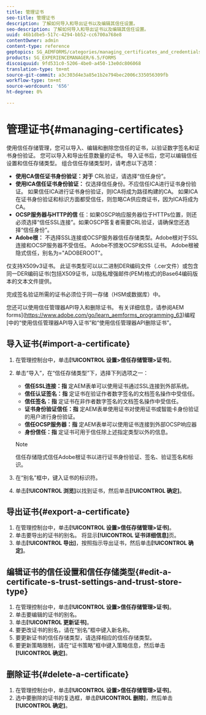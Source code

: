 ```yaml
---
title: 管理证书
seo-title: 管理证书
description: 了解如何导入和导出证书以及编辑其信任设置。
seo-description: 了解如何导入和导出证书以及编辑其信任设置。
uuid: 46b1dbe5-517c-4294-bb52-cc6700a768e8
contentOwner: admin
content-type: reference
geptopics: SG_AEMFORMS/categories/managing_certificates_and_credentials
products: SG_EXPERIENCEMANAGER/6.5/FORMS
discoiquuid: 9fd531c0-5206-4be0-a450-13e0dc806068
translation-type: tm+mt
source-git-commit: a3c303d4e3a85e1b2e794bec2006c335056309fb
workflow-type: tm+mt
source-wordcount: '656'
ht-degree: 0%

---
```



# 管理证书{#managing-certificates}

使用信任存储管理，您可以导入、编辑和删除您信任的证书，以验证数字签名和证书身份验证。 您可以导入和导出任意数量的证书。 导入证书后，您可以编辑信任设置和信任存储类型。 组合信任存储类型时，请考虑以下选项：

* **使用CA信任证书身份验证：对于** CRL验证，请选择“信任身份”。
* **使用ICA信任证书身份验证：** 仅选择信任身份。不应信任ICA进行证书身份验证。 如果信任ICA进行证书身份验证，则ICA将成为路径构建的CA。 如果ICA在证书身份验证和标识方面都受信任，则忽略CA供应商证书，因为ICA将成为CA。
* **OCSP服务器与HTTP的信** 任：如果OSCP响应服务器位于HTTPs位置，则还必须选择“信任SSL连接”。如果OSCP答复者需要CRL验证，请确保您还选择“信任身份”。
* **Adobe根：** 不选择SSL连接或OCSP服务器信任存储类型。Adobe根对于SSL连接和OCSP服务器不受信任。 Adobe不颁发OCSP和SSL证书。 Adobe根被隐式信任，别名为=&quot;ADOBEROOT&quot;。

仅支持X509v3证书。 此证书类型可以以二进制DER编码文件（.cer文件）或包含同一DER编码证书(包括X509证书，以隐私增强邮件(PEM)格式)的Base64编码版本的文本文件提供。

完成签名验证所需的证书必须位于同一存储（HSM或数据库）中。

您还可以使用信任管理器API导入和删除证书。 有关详细信息，请参阅AEM forms](https://www.adobe.com/go/learn_aemforms_programming_63)编程[中的“使用信任管理器API导入证书”和“使用信任管理器API删除证书”。

## 导入证书{#import-a-certificate}

1. 在管理控制台中，单击&#x200B;**[!UICONTROL 设置>信任存储管理>证书]**。
1. 单击“导入”，在“信任存储类型”下，选择下列选项之一：

   * **信任SSL连接：指** 定AEM表单可以使用证书通过SSL连接到外部系统。
   * **信任认证签名：指** 定证书在验证作者数字签名的文档签名操作中受信任。
   * **信任签名：指** 定证书在非作者数字签名的文档签名操作中受信任。
   * **证书身份验证信任：指** 定AEM表单使用证书对使用证书或智能卡身份验证的用户进行身份验证。
   * **信任OCSP服务器：指** 定AEM表单可以使用证书连接到外部OCSP响应器
   * **身份信任：指** 定证书可用于信任除上述指定类型以外的信息。

   >[!NOTE]
   >
   >信任存储隐式信任Adobe根证书以进行证书身份验证、签名、验证签名和标识。

1. 在“别名”框中，键入证书的标识符。
1. 单击&#x200B;**[!UICONTROL 浏览]**&#x200B;以找到证书，然后单击&#x200B;**[!UICONTROL 确定]**。

## 导出证书{#export-a-certificate}

1. 在管理控制台中，单击&#x200B;**[!UICONTROL 设置>信任存储管理>证书]**。
1. 单击要导出的证书的别名。 将显示&#x200B;**[!UICONTROL 证书详细信息]**&#x200B;页。
1. 单击&#x200B;**[!UICONTROL 导出]**，按照指示导出证书，然后单击&#x200B;**[!UICONTROL 确定]**。

## 编辑证书的信任设置和信任存储类型{#edit-a-certificate-s-trust-settings-and-trust-store-type}

1. 在管理控制台中，单击&#x200B;**[!UICONTROL 设置>信任存储管理>证书]**。
1. 单击要编辑的证书的别名。
1. 单击&#x200B;**[!UICONTROL 更新证书]**。
1. 要更改证书的别名，请在“别名”框中键入新名称。
1. 要更新证书的信任存储类型，请选择相应的信任存储类型。
1. 要更新策略限制，请在“证书策略”框中键入策略信息，然后单击&#x200B;**[!UICONTROL 确定]**。

## 删除证书{#delete-a-certificate}

1. 在管理控制台中，单击&#x200B;**[!UICONTROL 设置>信任存储管理>证书]**。
1. 选中要删除的证书的复选框，单击&#x200B;**[!UICONTROL 删除]**，然后单击&#x200B;**[!UICONTROL 确定]**。

